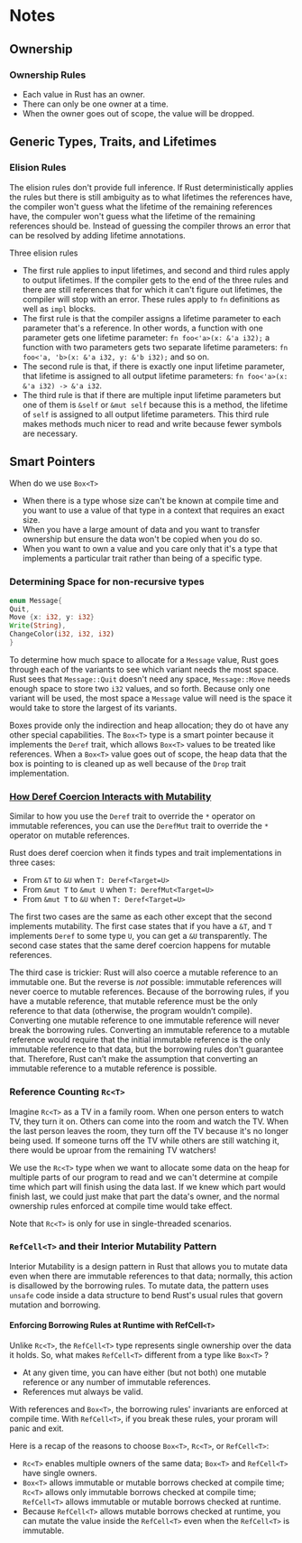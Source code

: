 # Notes

## Ownership

### Ownership Rules

- Each value in Rust has an owner.
- There can only be one owner at a time.
- When the owner goes out of scope, the value will be dropped.

## Generic Types, Traits, and Lifetimes

### Elision Rules

The elision rules don't provide full inference. If Rust deterministically applies the rules but there is still ambiguity as to what lifetimes the references have, the compiler won't guess what the lifetime of the remaining references have, the compuler won't guess what the lifetime of the remaining references should be. Instead of guessing the compiler throws an error that can be resolved by adding lifetime annotations.

Three elision rules

- The first rule applies to input lifetimes, and second and third rules apply to output lifetimes. If the compiler gets to the end of the three rules and there are still references that for which it can't figure out lifetimes, the compiler will stop with an error. These rules apply to ``fn`` definitions as well as ``impl`` blocks.
- The first rule is that the compiler assigns a lifetime parameter to each parameter that's a reference. In other words, a function with one parameter gets one lifetime parameter: ``fn foo<'a>(x: &'a i32);`` a function with two parameters gets two separate lifetime parameters: ``fn foo<'a, 'b>(x: &'a i32, y: &'b i32);`` and so on.
- The second rule is that, if there is exactly one input lifetime parameter, that lifetime is assigned to all output lifetime parameters: ``fn foo<'a>(x: &'a i32) -> &'a i32``.
- The third rule is that if there are multiple input lifetime parameters but one of them is ``&self`` or ``&mut self`` because this is a method, the lifetime of ``self`` is assigned to all output lifetime parameters. This third rule makes methods much nicer to read and write because fewer symbols are necessary.

## Smart Pointers

When do we use ``Box<T>``

- When there is a type whose size can't be known at compile time and you want to use a value of that type in a context that requires an exact size.
- When  you have a large amount of data and you want to transfer ownership but ensure the data won't be copied when you do so.
- When you want to own a value and you care only that it's a type that implements a particular trait rather than being of a specific type.

### Determining Space for non-recursive types

```rust
enum Message{
Quit,
Move {x: i32, y: i32}
Write(String),
ChangeColor(i32, i32, i32)
}
```

To determine how much space to allocate for a ``Message`` value, Rust goes through each of the variants to see which variant needs the most space. Rust sees that ``Message::Quit`` doesn't need any space, ``Message::Move`` needs enough space to store two ``i32`` values, and so forth. Because only one variant will be used, the most space a ``Message`` value will need is the space it would take to store the largest of its variants.

Boxes provide only the indirection and heap allocation; they do ot have any other special capabilities. The `Box<T>` type is a smart pointer because it implements the `Deref` trait, which allows `Box<T>` values to be treated like references. When a `Box<T>` value goes out of scope, the heap data that the box is pointing to is cleaned up as well because of the `Drop` trait implementation.

### [How Deref Coercion Interacts with Mutability](https://doc.rust-lang.org/book/ch15-02-deref.html#how-deref-coercion-interacts-with-mutability)

Similar to how you use the `Deref` trait to override the `*` operator on immutable references, you can use the `DerefMut` trait to override the `*` operator on mutable references.

Rust does deref coercion when it finds types and trait implementations in three cases:

* From `&T` to `&U` when `T: Deref<Target=U>`
* From `&mut T` to `&mut U` when `T: DerefMut<Target=U>`
* From `&mut T` to `&U` when `T: Deref<Target=U>`

The first two cases are the same as each other except that the second implements mutability. The first case states that if you have a `&T`, and `T` implements `Deref` to some type `U`, you can get a `&U` transparently. The second case states that the same deref coercion happens for mutable references.

The third case is trickier: Rust will also coerce a mutable reference to an immutable one. But the reverse is *not* possible: immutable references will never coerce to mutable references. Because of the borrowing rules, if you have a mutable reference, that mutable reference must be the only reference to that data (otherwise, the program wouldn’t compile). Converting one mutable reference to one immutable reference will never break the borrowing rules. Converting an immutable reference to a mutable reference would require that the initial immutable reference is the only immutable reference to that data, but the borrowing rules don't guarantee that. Therefore, Rust can’t make the assumption that converting an immutable reference to a mutable reference is possible.

### Reference Counting `Rc<T>`

Imagine `Rc<T>` as a TV in a family room. When one person enters to watch TV, they turn it on. Others can come into the room and watch the TV. When the last person leaves the room, they turn off the TV because it's no longer being used. If someone turns off the TV while others are still watching it, there would be uproar from the remaining TV watchers!

We use the `Rc<T>` type when we want to allocate some data on the heap for multiple parts of our program to read and we can't determine at compile time which part will finish using the data last. If we knew which part would finish last, we could just make that part the data's owner, and the normal ownership rules enforced at compile time would take effect.

Note that `Rc<T>` is only for use in single-threaded scenarios.

### ``RefCell<T>`` and their Interior Mutability Pattern

Interior Mutability is a design pattern in Rust that allows you to mutate data even when there are immutable references to that data; normally, this action is disallowed by the borrowing rules. To mutate data, the pattern uses ``unsafe`` code inside a data structure to bend Rust's usual rules that govern mutation and borrowing.

#### Enforcing Borrowing Rules at Runtime with RefCell`<T>`

Unlike ``Rc<T>``, the ``RefCell<T>`` type represents single ownership over the data it holds. So, what makes ``RefCell<T>`` different from a type like ``Box<T>`` ?

- At any given time, you can have either (but not both) one mutable reference or any number of immutable references.
- References mut always be valid.

With references and ``Box<T>``, the borrowing rules' invariants are enforced at compile time. With ``RefCell<T>``, if you break these rules, your proram will panic and exit.

Here is a recap of the reasons to choose `Box<T>`, `Rc<T>`, or `RefCell<T>`:

* `Rc<T>` enables multiple owners of the same data; `Box<T>` and `RefCell<T>` have single owners.
* `Box<T>` allows immutable or mutable borrows checked at compile time; `Rc<T>` allows only immutable borrows checked at compile time; `RefCell<T>` allows immutable or mutable borrows checked at runtime.
* Because `RefCell<T>` allows mutable borrows checked at runtime, you can mutate the value inside the `RefCell<T>` even when the `RefCell<T>` is immutable.
